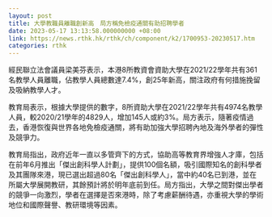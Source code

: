 ```yaml
---
layout: post
title: 大學教職員離職創新高　局方稱免檢疫通關有助招聘學者
date: 2023-05-17 13:13:58.000000000 +08:00
link: https://news.rthk.hk/rthk/ch/component/k2/1700953-20230517.htm
categories: rthk
---
```


經民聯立法會議員梁美芬表示，本港8所教資會資助大學在2021/22學年共有361名教學人員離職，佔教學人員總數達7.4%，創25年新高，關注政府有何措施挽留及吸納教學人才。

教育局表示，根據大學提供的數字，8所資助大學在2021/22學年共有4974名教學人員，較2020/21學年的4829人，增加145人或約3%。局方表示，隨著疫情過去，香港恢復與世界各地免檢疫通關，將有助加強大學招聘內地及海外學者的彈性及競爭力。

教育局指出，政府近年一直以多管齊下的方式，協助高等教育界增強人才庫，包括在前年6月推出「傑出創科學人計劃」，提供100個名額，吸引國際知名的創科學者及其團隊來港，現已選出超過80名「傑出創科學人」，當中約40名已到港，並在所屬大學展開教研，其餘預計將於明年底前到任。局方指出，大學之間對傑出學者的競爭一向激烈，學者在選擇是否來港時，除了考慮薪酬待遇，亦重視大學的學術地位和國際聲譽、教研環境等因素。
